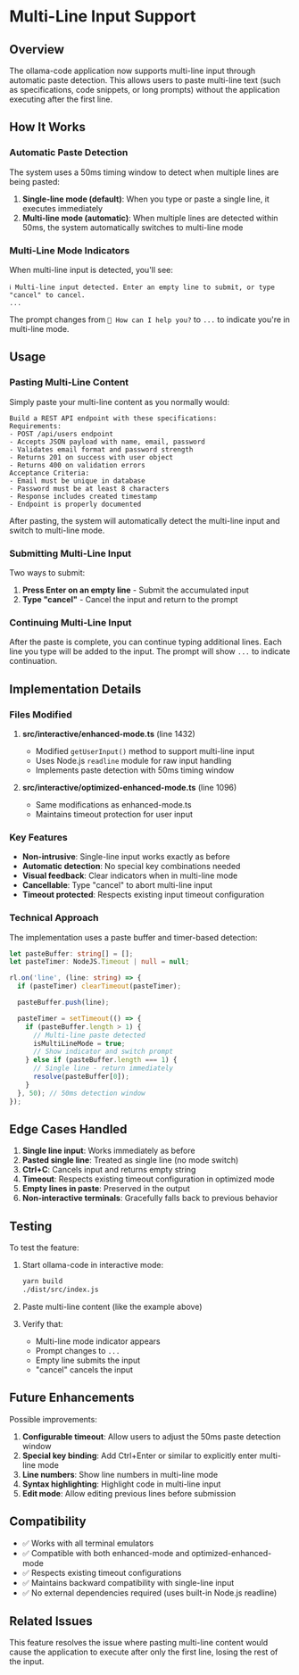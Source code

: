 # Multi-Line Input Support

## Overview

The ollama-code application now supports multi-line input through automatic paste detection. This allows users to paste multi-line text (such as specifications, code snippets, or long prompts) without the application executing after the first line.

## How It Works

### Automatic Paste Detection

The system uses a 50ms timing window to detect when multiple lines are being pasted:

1. **Single-line mode (default)**: When you type or paste a single line, it executes immediately
2. **Multi-line mode (automatic)**: When multiple lines are detected within 50ms, the system automatically switches to multi-line mode

### Multi-Line Mode Indicators

When multi-line input is detected, you'll see:
```
ℹ Multi-line input detected. Enter an empty line to submit, or type "cancel" to cancel.
...
```

The prompt changes from `💬 How can I help you?` to `...` to indicate you're in multi-line mode.

## Usage

### Pasting Multi-Line Content

Simply paste your multi-line content as you normally would:

```
Build a REST API endpoint with these specifications:
Requirements:
- POST /api/users endpoint
- Accepts JSON payload with name, email, password
- Validates email format and password strength
- Returns 201 on success with user object
- Returns 400 on validation errors
Acceptance Criteria:
- Email must be unique in database
- Password must be at least 8 characters
- Response includes created timestamp
- Endpoint is properly documented
```

After pasting, the system will automatically detect the multi-line input and switch to multi-line mode.

### Submitting Multi-Line Input

Two ways to submit:

1. **Press Enter on an empty line** - Submit the accumulated input
2. **Type "cancel"** - Cancel the input and return to the prompt

### Continuing Multi-Line Input

After the paste is complete, you can continue typing additional lines. Each line you type will be added to the input. The prompt will show `...` to indicate continuation.

## Implementation Details

### Files Modified

1. **src/interactive/enhanced-mode.ts** (line 1432)
   - Modified `getUserInput()` method to support multi-line input
   - Uses Node.js `readline` module for raw input handling
   - Implements paste detection with 50ms timing window

2. **src/interactive/optimized-enhanced-mode.ts** (line 1096)
   - Same modifications as enhanced-mode.ts
   - Maintains timeout protection for user input

### Key Features

- **Non-intrusive**: Single-line input works exactly as before
- **Automatic detection**: No special key combinations needed
- **Visual feedback**: Clear indicators when in multi-line mode
- **Cancellable**: Type "cancel" to abort multi-line input
- **Timeout protected**: Respects existing input timeout configuration

### Technical Approach

The implementation uses a paste buffer and timer-based detection:

```typescript
let pasteBuffer: string[] = [];
let pasteTimer: NodeJS.Timeout | null = null;

rl.on('line', (line: string) => {
  if (pasteTimer) clearTimeout(pasteTimer);

  pasteBuffer.push(line);

  pasteTimer = setTimeout(() => {
    if (pasteBuffer.length > 1) {
      // Multi-line paste detected
      isMultiLineMode = true;
      // Show indicator and switch prompt
    } else if (pasteBuffer.length === 1) {
      // Single line - return immediately
      resolve(pasteBuffer[0]);
    }
  }, 50); // 50ms detection window
});
```

## Edge Cases Handled

1. **Single line input**: Works immediately as before
2. **Pasted single line**: Treated as single line (no mode switch)
3. **Ctrl+C**: Cancels input and returns empty string
4. **Timeout**: Respects existing timeout configuration in optimized mode
5. **Empty lines in paste**: Preserved in the output
6. **Non-interactive terminals**: Gracefully falls back to previous behavior

## Testing

To test the feature:

1. Start ollama-code in interactive mode:
   ```bash
   yarn build
   ./dist/src/index.js
   ```

2. Paste multi-line content (like the example above)

3. Verify that:
   - Multi-line mode indicator appears
   - Prompt changes to `...`
   - Empty line submits the input
   - "cancel" cancels the input

## Future Enhancements

Possible improvements:

1. **Configurable timeout**: Allow users to adjust the 50ms paste detection window
2. **Special key binding**: Add Ctrl+Enter or similar to explicitly enter multi-line mode
3. **Line numbers**: Show line numbers in multi-line mode
4. **Syntax highlighting**: Highlight code in multi-line input
5. **Edit mode**: Allow editing previous lines before submission

## Compatibility

- ✅ Works with all terminal emulators
- ✅ Compatible with both enhanced-mode and optimized-enhanced-mode
- ✅ Respects existing timeout configurations
- ✅ Maintains backward compatibility with single-line input
- ✅ No external dependencies required (uses built-in Node.js readline)

## Related Issues

This feature resolves the issue where pasting multi-line content would cause the application to execute after only the first line, losing the rest of the input.
